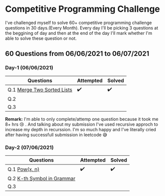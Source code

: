 # Competitive Programming Challenge
I've challenged myself to solve 60+ competitive programming challenge questions in 30 days.(Every Month). Every day I'll be picking 3 questions at the beggining of day and then at the end of the day I'll mark whether I'm able to solve these question or not.
## 60 Questions from 06/06/2021 to 06/07/2021

### Day-1 (06/06/2021)
| Questions     | Attempted     | Solved       |
| ------------- | ------------- |------------- |
|Q.1 [Merge Two Sorted Lists](https://leetcode.com/submissions/detail/503995625/) | :heavy_check_mark:  |   :heavy_check_mark:      |
|Q.2   |   | |
|  Q.3 |   | |

**Remark:** I'm able to only complete/attemp one question because it took me 8+ hrs 😢 . And talking about my submission I've used recursive approch to increase my depth in recurssion. 
I'm so much happy and I've literally cried after having successfull submission in leetcode  😅

### Day-2 (07/06/2021)
| Questions     | Attempted     | Solved       |
| ------------- | ------------- |------------- |
|Q.1 [Pow(x, n)]() | :heavy_check_mark:  |   :heavy_check_mark:      |
|Q.2 [K-th Symbol in Grammar]()   |   | |
|  Q.3 |   | |
